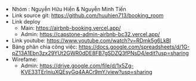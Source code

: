 - Nhóm : Nguyễn Hữu Hiển & Nguyễn Minh Tiến
- Link source git: https://github.com/huuhien713/booking_room
- Link deploy
  + Main: https://airbnb-booking.vercel.app/
  + Admin: https://capstone-admin-airbnb-bc32.vercel.app/
- Link youtube: https://www.youtube.com/watch?v=RDmk5g6LkBI
- Bảng phân chia công việc: https://docs.google.com/spreadsheets/d/1G-pZ13A1Ebn3zx29YUt2GWR0dDE8FB7gSDZQ3fPNsD4/edit?usp=sharing
- Wirefame:
  + Admin: https://drive.google.com/file/d/1x5Zg-KVE33TErIniuXQEsyGq4AACr9mY/view?usp=sharing
